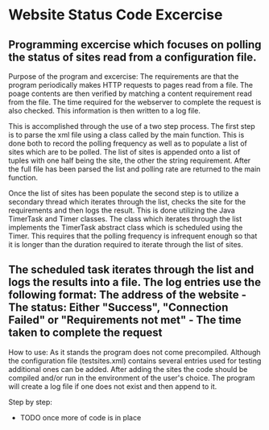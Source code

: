 # Website Status Code Excercise
 Programming excercise which focuses on polling the status of sites read from a configuration file.
----
Purpose of the program and excercise:
 The requirements are that the program periodically makes HTTP requests to pages read from a file. The poage contents are then verified by matching a content requirement read from the file. The time required for the webserver to complete the request is also checked. This information is then written to a log file.
 
 This is accomplished through the use of a two step process. The first step is to parse the xml file using a class called by the main function. This is done both to record the polling frequency as well as to populate a list of sites which are to be polled. The list of sites is appended onto a list of tuples with one half being the site, the other the string requirement. After the full file has been parsed the list and polling rate are returned to the main function.
 
 Once the list of sites has been populate the second step is to utilize a secondary thread which iterates through the list, checks the site for the requirements and then logs the result. This is done utilizing the Java TimerTask and Timer classes. The class which iterates through the list implements the TimerTask abstract class which is scheduled using the Timer. This requires that the polling frequency is infrequent enough so that it is longer than the duration required to iterate through the list of sites.
 
 The scheduled task iterates through the list and logs the results into a file. The log entries use the following format: The address of the website - The status: Either "Success", "Connection Failed" or "Requirements not met" - The time taken to complete the request
----
How to use:
 As it stands the program does not come precompiled. Although the configuration file (testsites.xml) contains several entries used for testing additional ones can be added. After adding the sites the code should be compiled and/or run in the environment of the user's choice. The program will create a log file if one does not exist and then append to it.
  
Step by step:
 * TODO once more of code is in place
  